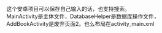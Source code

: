 这个安卓项目可以保存自己输入的话，也支持搜索。  
MainActivity是主体文件，DatabaseHelper是数据库操作文件，AddBookActivity是废弃页面2。也么布局在activity_main.xml
